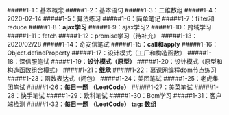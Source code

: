 #####1-1：基本概念
#####1-2：基本语句
#####1-3：二维数组
#####1-4：2020-02-14
#####1-5：算法练习
#####1-6：简单笔记
#####1-7：filter和reduce
#####1-8：**ajax学习**
#####1-9：ajax学习2
#####1-10：跨域学习
#####1-11：fetch
#####1-12：promise学习（待补充）
#####1-13：2020/02/28
#####1-14：奇安信笔试
#####1-15：**call和apply**
#####1-16：Object.defineProperty
#####1-17：设计模式（工厂和构造函数）
#####1-18：深信服笔试
#####1-19：**设计模式（原型）**
#####1-20：设计模式（原型和构造函数组合模式）
#####1-21：**继承**
#####1-22：慕课网编程dom节点练习
#####1-23：函数表达式（闭包）
#####1-24：美团笔试
#####1-25：老虎集团笔试
#####1-26：**每日一题 （LeetCode）**
#####1-27：美菜笔试
#####1-28：快手笔试
#####1-29：欧科笔试
#####1-30：Bom学习
#####1-31：客户端检测
#####1-32：**每日一题 （LeetCode） tag: 数组**
